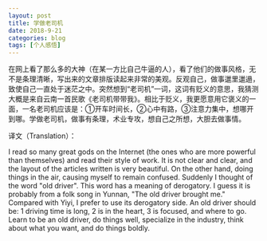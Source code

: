 ```yaml
---
layout: post
title: 学做老司机
date: 2018-9-21
categories: blog
tags: [个人感悟]
---
```

在网上看了那么多的大神（在某一方比自己牛逼的人），看了他们的做事风格，无不是条理清晰，写出来的文章排版读起来非常的美观。反观自己，做事邋里邋遢，致使自己一直处于迷茫之中。突然想到“老司机”一词，这词有贬义的意思，我猜测大概是来自云南一首民歌《老司机带带我》。相比于贬义，我更愿意用它褒义的一面，一名老司机应该是：①开车时间长，②心中有路，③注意力集中，想哪开到哪。学做老司机，做事有条理，术业专攻，想自己之所想，大胆去做事情。

译文（Translation）：

I read so many great gods on the Internet (the ones who are more powerful than themselves) and read their style of work. It is not clear and clear, and the layout of the articles written is very beautiful. On the other hand, doing things in the air, causing myself to remain confused. Suddenly I thought of the word "old driver". This word has a meaning of derogatory. I guess it is probably from a folk song in Yunnan, "The old driver brought me." Compared with Yiyi, I prefer to use its derogatory side. An old driver should be: 1 driving time is long, 2 is in the heart, 3 is focused, and where to go. Learn to be an old driver, do things well, specialize in the industry, think about what you want, and do things boldly.

